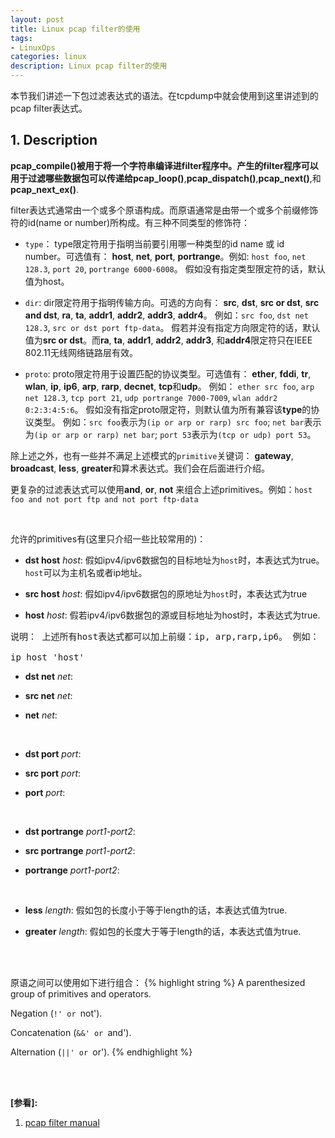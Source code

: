 ```yaml
---
layout: post
title: Linux pcap filter的使用
tags:
- LinuxOps
categories: linux
description: Linux pcap filter的使用
---
```



本节我们讲述一下包过滤表达式的语法。在tcpdump中就会使用到这里讲述到的pcap filter表达式。



<!-- more -->


## 1. Description

**pcap_compile()**被用于将一个字符串编译进filter程序中。产生的filter程序可以用于过滤哪些数据包可以传递给**pcap_loop()**,**pcap_dispatch()**,**pcap_next()**,和**pcap_next_ex()**.

filter表达式通常由一个或多个原语构成。而原语通常是由带一个或多个前缀修饰符的id(name or number)所构成。有三种不同类型的修饰符：

* ```type```： type限定符用于指明当前要引用哪一种类型的id name 或 id number。可选值有： **host**, **net**, **port**, **portrange**。例如: ```host foo```, ```net 128.3```, ```port 20```, ```portrange 6000-6008```。 假如没有指定类型限定符的话，默认值为host。

* ```dir```: dir限定符用于指明传输方向。可选的方向有： **src**, **dst**, **src or dst**, **src and dst**, **ra**, **ta**, **addr1**, **addr2**, **addr3**, **addr4**。 例如：```src foo```, ```dst net 128.3```, ```src or dst port ftp-data```。 假若并没有指定方向限定符的话，默认值为**src or dst**。而**ra**, **ta**, **addr1**, **addr2**, **addr3**, 和**addr4**限定符只在IEEE 802.11无线网络链路层有效。

* ```proto```: proto限定符用于设置匹配的协议类型。可选值有： **ether**, **fddi**, **tr**, **wlan**, **ip**, **ip6**, **arp**, **rarp**, **decnet**, **tcp**和**udp**。 例如： ```ether src foo```, ```arp net 128.3```, ```tcp port 21```, ```udp portrange 7000-7009```, ```wlan addr2 0:2:3:4:5:6```。 假如没有指定proto限定符，则默认值为所有兼容该**type**的协议类型。 例如：```src foo```表示为```(ip or arp or rarp) src foo```; ```net bar```表示为```(ip or arp or rarp) net bar```; ```port 53```表示为```(tcp or udp) port 53```。



除上述之外，也有一些并不满足上述模式的```primitive```关键词： **gateway**, **broadcast**, **less**, **greater**和算术表达式。我们会在后面进行介绍。

更复杂的过滤表达式可以使用**and**, **or**, **not** 来组合上述primitives。例如：```host foo and not port ftp and not port ftp-data```


<br >


允许的primitives有(这里只介绍一些比较常用的)：

* **dst host** *host*: 假如ipv4/ipv6数据包的目标地址为```host```时，本表达式为true。 ```host```可以为主机名或者ip地址。

* **src host** *host*: 假如ipv4/ipv6数据包的原地址为```host```时，本表达式为true

* **host** *host*: 假若ipv4/ipv6数据包的源或目标地址为host时，本表达式为true.
<pre>
说明： 上述所有host表达式都可以加上前缀：ip, arp,rarp,ip6。 例如：

ip host 'host' 
</pre>


* **dst net** *net*:

* **src net** *net*:

* **net** *net*:

<br />

* **dst port** *port*:

* **src port** *port*:

* **port** *port*:

<br />

* **dst portrange** *port1-port2*:

* **src portrange** *port1-port2*:

* **portrange** *port1-port2*:

<br />

* **less** *length*: 假如包的长度小于等于length的话，本表达式值为true.

* **greater** *length*: 假如包的长度大于等于length的话，本表达式值为true.

<br />
<br />

原语之间可以使用如下进行组合：
{% highlight string %}
A parenthesized group of primitives and operators.

Negation (`!' or `not').

Concatenation (`&&' or `and').

Alternation (`||' or `or').
{% endhighlight %}






<br />
<br />

**[参看]:**

1. [pcap filter manual](http://www.tcpdump.org/manpages/pcap-filter.7.html)




<br />
<br />
<br />





